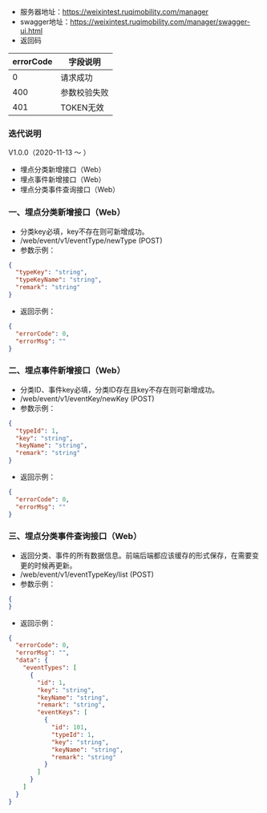 * 服务器地址：https://weixintest.ruqimobility.com/manager
* swagger地址：https://weixintest.ruqimobility.com/manager/swagger-ui.html
* 返回码

errorCode|字段说明
---|---
0|请求成功
400|参数校验失败
401|TOKEN无效

### 迭代说明
V1.0.0（2020-11-13 ～ ）
* 埋点分类新增接口（Web）
* 埋点事件新增接口（Web）
* 埋点分类事件查询接口（Web）

### 一、埋点分类新增接口（Web）
* 分类key必填，key不存在则可新增成功。
* /web/event/v1/eventType/newType (POST)
* 参数示例：
```json
{
  "typeKey": "string",
  "typeKeyName": "string",
  "remark": "string"
}
```
* 返回示例：
```json
{
  "errorCode": 0,
  "errorMsg": ""
}
```

### 二、埋点事件新增接口（Web）
* 分类ID、事件key必填，分类ID存在且key不存在则可新增成功。
* /web/event/v1/eventKey/newKey (POST)
* 参数示例：
```json
{
  "typeId": 1,
  "key": "string",
  "keyName": "string",
  "remark": "string"
}
```
* 返回示例：
```json
{
  "errorCode": 0,
  "errorMsg": ""
}
```


### 三、埋点分类事件查询接口（Web）
* 返回分类、事件的所有数据信息。前端后端都应该缓存的形式保存，在需要变更的时候再更新。
* /web/event/v1/eventTypeKey/list (POST)
* 参数示例：
```json
{
}
```
* 返回示例：
```json
{
  "errorCode": 0,
  "errorMsg": "",
  "data": {
    "eventTypes": [
      {
        "id": 1,
        "key": "string",
        "keyName": "string",
        "remark": "string",
        "eventKeys": [
          {
            "id": 101,
            "typeId": 1,
            "key": "string",
            "keyName": "string",
            "remark": "string"
          }
        ] 
      }   
    ]
  }
}
```




